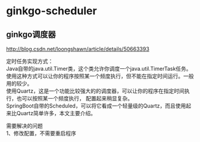 # ginkgo-scheduler
## ginkgo调度器
http://blog.csdn.net/loongshawn/article/details/50663393
<p>
定时任务实现方式：<br/>
Java自带的java.util.Timer类，这个类允许你调度一个java.util.TimerTask任务。
使用这种方式可以让你的程序按照某一个频度执行，但不能在指定时间运行。一般用的较少。<br/>
使用Quartz，这是一个功能比较强大的的调度器，可以让你的程序在指定时间执行，也可以按照某一个频度执行，
配置起来稍显复杂。<br/>
SpringBoot自带的Scheduled，可以将它看成一个轻量级的Quartz，而且使用起来比Quartz简单许多，本文主要介绍。
</p>
<p>
需要解决的问题<br/>
1、修改配置，不需要重启程序
</p>